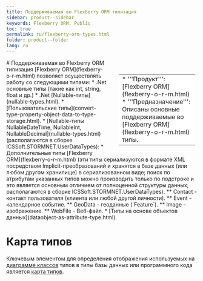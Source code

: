 ```yaml
---
title: Поддерживаемая во Flexberry ORM типизация
sidebar: product--sidebar
keywords: Flexberry ORM, Public
toc: true
permalink: ru/flexberry-orm-types.html
folder: product--folder
lang: ru
---
```


<div style="margin:5px; padding-left:28px; float:right; width:40%; outline:1px solid white;">
<br>
<table border="0" width="100%" bgcolor="#6495ED">
<tbody><tr><td bgcolor="#FFFFFF">
* '''Продукт''': [Flexberry ORM](flexberry-o-r-m.html)
* '''Предназначение''': Описаны основные поддерживаемые во [Flexberry ORM](flexberry-o-r-m.html) типы.
</td>
</tr></tbody></table></a>
</div>
# Поддерживаемая во Flexberry ORM типизация
[Flexberry ORM](flexberry-o-r-m.html) позволяет осуществлять работу со следующими типами:
* .Net основные типы (такие как int, string, float и др.)
* .Net [Nullable-типы](nullable-types.html).
* [Пользовательские типы](convert-type-property-object-data-to-type-storage.html).
* [Nullable-типы NullableDateTime, NullableInt, NullableDecimal](nullable-types.html) (располагаются в сборке ICSSoft.STORMNET.UserDataTypes):
* Дополнительные типы [Flexberry ORM](flexberry-o-r-m.html) (эти типы сериализуются в формате XML посредством Implicit-преобразований и хранятся в базе данных (или любом другом хранилище) в сериализованном виде; поиск по атрибутам указанных типов можно производить только по подстроке и это является основным отличием от полноценной структуры данных; располагаются в сборке ICSSoft.STORMNET.UserDataTypes).
** Contact - контакт пользователя (клиента или любой другой личности).
** Event - календарное событие.
** GeoData - геоданные (`Feature`).
** Image - изображение.
** WebFile - Веб-файл.
* [Типы на основе объектов данных](dataobject-as-attribute-type.html).

# Карта типов
Ключевым элементом для определения отображения используемых на [диаграмме классов](class-diagram.html) типов в типы базы данных или программного кода является [карта типов](types-map.html).
